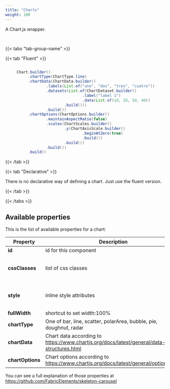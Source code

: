 ```yaml
---
title: "Charts"
weight: 100
---
```


A Chart.js wrapper.

<div style="display: flex; align-items: center; justify-content: center; width: 100%; margin-bottom: 30px;">
  <mateu-component id="componente" style="width: unset;"></mateu-component>
</div>

<script>

  const component = {
  "type": "ClientSide",
  "metadata": {
    "type": "Chart",
    "chartType": "line",
    "chartData": {
      "labels": [
        "uno",
        "dos",
        "tres",
        "cuatro"
      ],
      "datasets": [
        {
          "label": "label 1",
          "data": [
            1,
            2,
            3,
            4
          ]
        }
      ]
    },
    "chartOptions": {
      "maintainAspectRatio": false,
      "scales": {
        "y": {
          "beginAtZero": true
        }
      }
    }
  },
  "id": "fieldId"
};

    document.getElementById('componente').component = component;

</script>

{{< tabs "tab-group-name" >}}

{{< tab "Fluent" >}}

```java

     Chart.builder()
          .chartType(ChartType.line)
          .chartData(ChartData.builder()
                  .labels(List.of("uno", "dos", "tres", "cuatro"))
                  .datasets(List.of(ChartDataset.builder()
                                  .label("label 1")
                                  .data(List.of(1d, 2d, 3d, 4d))
                          .build()))
                  .build())
          .chartOptions(ChartOptions.builder()
                  .maintainAspectRatio(false)
                  .scales(ChartScales.builder()
                          .y(ChartAxisScale.builder()
                                  .beginAtZero(true)
                                  .build())
                          .build())
                  .build())
          .build()

```

{{< /tab >}}

{{< tab "Declarative" >}}

There is no declarative way of defining a chart. Just use the fluent version.

{{< /tab >}}

{{< /tabs >}}


## Available properties

This is the list of available properties for a chart:

| Property          | Description                                                                              | Notes                          |
|-------------------|------------------------------------------------------------------------------------------|--------------------------------|
| **id**            | id for this component                                                                    |                                |
| **cssClasses**    | list of css classes                                                                      | content of the css attribute   |
| **style**         | inline style attributes                                                                  | content of the style attribute |
| **fullWidth**     | shortcut to set width:100%                                                               | true/false                     |
| **chartType**     | One of bar, line, scatter, polarArea, bubble, pie, doughnut, radar                       |                      |
| **chartData**     | Chart data according to https://www.chartjs.org/docs/latest/general/data-structures.html |                      |
| **chartOptions**  | Chart options according to https://www.chartjs.org/docs/latest/general/options.html      |                      |


You can see a full explanation of those properties at https://github.com/FabricElements/skeleton-carousel




